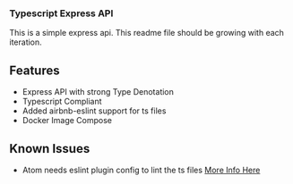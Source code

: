 ### Typescript Express API

This is a simple express api. This readme file should be growing with each iteration.

## Features

- Express API with strong Type Denotation
- Typescript Compliant
- Added airbnb-eslint support for ts files
- Docker Image Compose

## Known Issues

- Atom needs eslint plugin config to lint the ts files [More Info Here](https://github.com/AtomLinter/linter-eslint/issues/1293)
